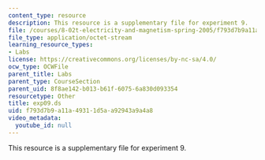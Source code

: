 ```yaml
---
content_type: resource
description: This resource is a supplementary file for experiment 9.
file: /courses/8-02t-electricity-and-magnetism-spring-2005/f793d7b9a11a49311d5aa92943a9a4a8_exp09.ds
file_type: application/octet-stream
learning_resource_types:
- Labs
license: https://creativecommons.org/licenses/by-nc-sa/4.0/
ocw_type: OCWFile
parent_title: Labs
parent_type: CourseSection
parent_uid: 8f8ae142-b013-b61f-6075-6a830d093354
resourcetype: Other
title: exp09.ds
uid: f793d7b9-a11a-4931-1d5a-a92943a9a4a8
video_metadata:
  youtube_id: null
---
```

This resource is a supplementary file for experiment 9.